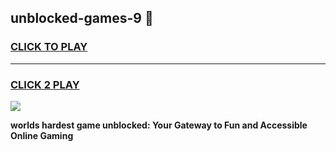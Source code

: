 
## unblocked-games-9 👋
<h3>
<a href="https://premium.freeplayer.one?title=unblocked-games-9&ref=14F">CLICK TO PLAY</a></h3>
<hr>

<h3>
<a href="https://premium.freeplayer.one?title=unblocked-games-9&ref=14F">CLICK 2 PLAY</a>
  
</h3>

<a href="https://premium.freeplayer.one?title=unblocked-games-9&ref=12F/"><img src="https://clearcache.store/games.png"></a>


**worlds hardest game unblocked: Your Gateway to Fun and Accessible Online Gaming**
